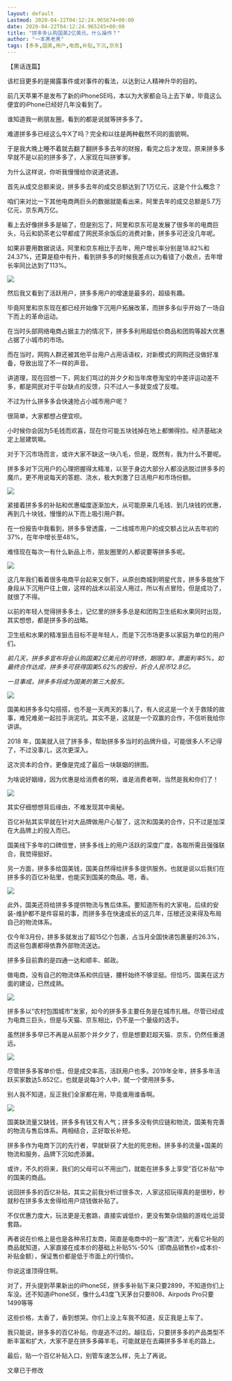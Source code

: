 ```yaml
---
layout: default
Lastmod: 2020-04-22T04:12:24.965674+00:00
date: 2020-04-22T04:12:24.965245+00:00
title: "拼多多认购国美2亿美元，什么操作？"
author: "一本黑老黑"
tags: [多多,国美,用户,电商,补贴,下沉,京东]
---
```


【黑话连篇】

该栏目更多的是揭露事件或对事件的看法，以达到让人精神升华的目的。

  

  

前几天苹果不是发布了新的iPhoneSE吗，本以为大家都会马上去下单，毕竟这么便宜的iPhone已经好几年没看到了。  

谁知道我一刷朋友圈，看到的都是说就等拼多多了。

难道拼多多已经这么牛X了吗？完全和以往是两种截然不同的面貌啊。

于是我大晚上睡不着就去翻了翻拼多多去年的财报，看完之后才发现，原来拼多多早就不是以前的拼多多了，人家现在叫拼爹爹。

为什么这样说，你听我慢慢给你说道说道。

首先从成交总额来说，拼多多去年的成交总额达到了1万亿元，这是个什么概念？

咱们来对比一下其他电商两巨头的数据就能看出来，阿里去年的成交总额是5.7万亿元，京东两万亿。

看上去好像拼多多是输了，但是别忘了，阿里和京东可是发展了很多年的电商巨头，马云和奶茶老公早都成了网民茶余饭后的消费对象，拼多多可还没几年呢。

如果非要用数据说话，阿里和京东相比于去年，用户增长率分别是18.82%和24.37%，还算是稳中有升，看到拼多多的时候我差点以为看错了小数点，去年增长率同比达到了113%。

![](https://images.weserv.nl/?url=https%3A//mmbiz.qpic.cn/mmbiz_png/sVQx2tT1ziaUooibmCtL0EE1XxbQ6RwnXA6zynsnABXm2rVnSZE6Gz3DEiaOEZQL9JPW8lHk6ZXoDxrrabcggpHhw/640%3Fwx_fmt%3Dpng)

然后我又看到了活跃用户，拼多多用户的增速是最多的，超级有趣。

毕竟阿里和京东现在都已经开始像下沉用户拓展改革，而拼多多似乎开始了一场自下而上的革命运动。

在当时头部网络电商占据主力的情况下，拼多多利用超低价商品和团购等超大优惠占据了小城市的市场。

而在当时，网购人群还被其他平台用户占用话语权，对新模式的网购还没做好准备，导致出现了不一样的声音。

讲道理，现在回想一下，网友们骂过的并夕夕和当年席卷淘宝的中差评运动差不多，都是网民对于平台缺点的反馈，只不过人一多就变成了反噬。

不过为什么拼多多会快速抢占小城市用户呢？

很简单，大家都想占便宜呗。

小时候你会因为5毛钱而欢喜，现在你可能五块钱掉在地上都懒得捡。经济基础决定上层建筑嘛。

对于下沉市场而言，或许大家不缺这一块八毛，但是，既然有，我为什么不要呢。

拼多多对下沉用户的心理把握得太精准，以至于身边大部分人都没逃脱过拼多多的魔爪，更不用说每天的答题、浇水，极大刺激了日活用户和市场份额。

![](https://images.weserv.nl/?url=https%3A//mmbiz.qpic.cn/mmbiz_png/sVQx2tT1ziaUooibmCtL0EE1XxbQ6RwnXAQWhQojxO0dVVvAwQDPh8yyTfJASRWXhDNG9abCibqoBfG00tmLjubHA/640%3Fwx_fmt%3Dpng)

紧接着拼多多的补贴和优惠幅度逐渐加大，从可能原来几毛钱、到几块钱的优惠，再到几十块钱，慢慢的从下而上吸引用户群。

在一份报告中我看到，拼多多曾透露，一二线城市用户的成交额占比从去年初的37%，在年中增长至48%。

难怪现在每次一有什么新品上市，朋友圈里的人都说要等拼多多呢。

![](https://images.weserv.nl/?url=https%3A//mmbiz.qpic.cn/mmbiz_png/sVQx2tT1ziaUooibmCtL0EE1XxbQ6RwnXAib5jhtR2Ldf0C9MriaO1kQYsYYajF4BX18QRVgq3TiaiaPl6sxodORPHcA/640%3Fwx_fmt%3Dpng)

这几年我们看着很多电商平台起来又倒下，从原创商城到明星代言，拼多多能放下身段从下沉用户往上做，这样的战术以前没人用过，所以有点冒险，但是成功了，就很了不得。

以前的年轻人觉得拼多多土，记忆里的拼多多总是和团购卫生纸和水果同时出现，其实想想，都是拼多多的战略。

卫生纸和水果的精准狙击目标不是年轻人，而是下沉市场更多以家庭为单位的用户们。

_前几天，拼多多宣布将会认购国美2亿美元的可转债，期限3年，票面利率5%。如最终合作达成，拼多多可获得国美5.62%的股份，折合人民币12.8亿。_

_一旦事成，拼多多将成为国美的第三大股东。_

![](https://images.weserv.nl/?url=https%3A//mmbiz.qpic.cn/mmbiz_png/sVQx2tT1ziaUooibmCtL0EE1XxbQ6RwnXAsaAia4pXiarhiaKYgWaTQatTPpwtgZGnpicaFz4RPW07cnW6NQY1daNTicg/640%3Fwx_fmt%3Dpng)

国美和拼多多勾勾搭搭，也不是一天两天的事儿了，有人说这是一个关于救赎的故事，难兄难弟一起拉手淌泥坑。其实不是，这就是一个双赢的合作，不信听我给你讲讲。

2018 年，国美就入驻了拼多多，帮助拼多多当时的品牌升级，可能很多人不记得了，不过没事儿，这次更深入。

这次资本的合作，更像是完成了最后一块联姻的拼图。

为啥说好姻缘，因为优惠是给消费者的啊，谁是消费者啊，当然是我和你们了！

![](https://images.weserv.nl/?url=https%3A//mmbiz.qpic.cn/mmbiz_png/sVQx2tT1ziaUooibmCtL0EE1XxbQ6RwnXAn8j3aYWkaicicYBicz5PXUXGrQ8rEnBJjCEEvclkgJeMQ5tDpwv47thNA/640%3Fwx_fmt%3Dpng)

其实仔细想想背后缘由，不难发现其中奥秘。

百亿补贴其实早就在针对大品牌做用户心智了，这次和国美的合作，只不过是加深在大品牌上的投入而已。

国美线下多年的口碑信誉，拼多多线上的用户活跃的深度广度，各取所需且强强联合，我觉得挺好。

另一方面，拼多多给国美钱，国美自然得给拼多多提供服务。也就是说以后我们在拼多多的百亿补贴里，也能买到国美的商品。嗯，香。

![](https://images.weserv.nl/?url=https%3A//mmbiz.qpic.cn/mmbiz_png/sVQx2tT1ziaUooibmCtL0EE1XxbQ6RwnXAM1mOsDn1N1xUxPHiarM1DJRAV4IxVNSKGyOsonvHicS3gf6LKgqVz1zA/640%3Fwx_fmt%3Dpng)

此外，国美还将给拼多多提供物流与售后体系。要知道所有的大家电，后续的安装-维护都不是件容易的事，而拼多多在快速成长的这几年，压根还没来得及布局自己的物流体系。

仅今年3月份，拼多多就发出了超15亿个包裹，占当月全国快递包裹量的26.3%，而这些包裹都得依靠外部物流送达。

拼多多目前靠的是四通一达和顺丰、邮政。

做电商，没有自己的物流体系和供应链，腰杆始终不够坚挺。但恰巧，国美在这方面的建设，已然成熟。

![](https://images.weserv.nl/?url=https%3A//mmbiz.qpic.cn/mmbiz_png/sVQx2tT1ziaUooibmCtL0EE1XxbQ6RwnXAiaibfuCp2lPsxk6vqcHiaEbR2snRPXN9VhvQaUJ4HlR7o01wmeka8cDsQ/640%3Fwx_fmt%3Dpng)

拼多多以“农村包围城市”发家，如今的拼多多主要任务是在城市扎根。尽管已经成为电商三巨头，但是与天猫、京东相比，仍不是一个量级的选手。

虽然拼多多早已不再是从前那个并夕夕了，但是想要赶超天猫、京东，仍然任重道远。

![](https://images.weserv.nl/?url=https%3A//mmbiz.qpic.cn/mmbiz_png/sVQx2tT1ziaUooibmCtL0EE1XxbQ6RwnXAOXssBhru3kEbAdj3mkd0GLOUEftHBuJibQfic5bs8CwXm6Oa5uic25PLQ/640%3Fwx_fmt%3Dpng)

尽管拼多多客单价低，但是成交率高，活跃用户也多。2019年全年，拼多多年活跃买家数达5.852亿，也就是说每3个人中，就一个使用拼多多。

别人我不知道，反正我们全家都在用，毕竟谁用谁香啊。

![](https://images.weserv.nl/?url=https%3A//mmbiz.qpic.cn/mmbiz_png/sVQx2tT1ziaUooibmCtL0EE1XxbQ6RwnXAn2tzBXN5YcJZ0cZib1noIM5eukLd00wJuMgicnFm5V2Tvzx4fMA3THAg/640%3Fwx_fmt%3Dpng)

国美缺流量又缺钱，拼多多有钱又有人气；拼多多没有供应链和物流，国美有完善的物流与售后体系。两相结合，正好取长补短。

拼多多作为电商下沉的先行者，早就斩获了大批的死忠粉。拼多多的流量+国美的物流和服务，品牌下沉如虎添翼。

或许，不久的将来，我们的父母可以不用出门，就能在拼多多上享受”百亿补贴“中的国美的商品。

  

说回拼多多的百亿补贴，其实之前我分析过很多次，人家这招玩得真的是很秒，秒就秒在拼多多太舍得给用户烧钱做补贴了。

不仅优惠力度大，玩法更是无套路，直接实诚低价，更没有繁杂烧脑的游戏化运营套路。

再者说在价格上是也是各种吊打友商，简直是电商中的一股”清流“，光看它补贴的商品就知道，人家直接在成本价的基础上补贴5%-50%（即商品销售价=成本价-补贴金额），保证售价都是低于市面上的行情价。

你说这谁顶得住啊。

对了，开头提到苹果新出的iPhoneSE，拼多多补贴下来只要2899，不知道你们上车没。还不知道iPhoneSE，像什么43度飞天茅台只要808、Airpods Pro只要1499等等

这些价格，太香了，香到想哭。你们上没上车我不知道，反正我是上车了。

我只能说，拼多多的百亿补贴，你是逃不过的。越往后，只要拼多多的产品类型不断丰富和扩大，大家不是在拼多多薅羊毛，可能就是在去薅拼多多羊毛的路上。

最后，贴一个百亿补贴入口，别管车速怎么样，先上了再说。

文章已于修改

